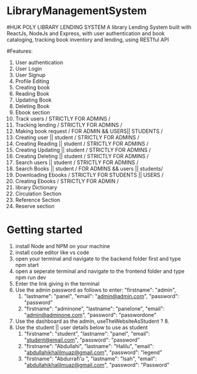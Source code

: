# LibraryManagementSystem
#HUK POLY LIBRARY LENDING SYSTEM
A library Lending System built with ReactJs, NodeJs and Express, with user authentication and book cataloging, tracking book inventory and lending, using RESTful API 

#Features:

1. User authentication
2. User Login 
3. User Signup
4. Profile Editing
5. Creating book
6. Reading Book 
7. Updating Book
8. Deleting Book
9. Ebook section
10. Track users / STRICTLY FOR ADMINS /
11. Tracking lending /  STRICTLY FOR ADMINS /
12. Making book request / FOR ADMIN && USERS|| STUDENTS /
13. Creating user || student / STRICTLY FOR ADMINS /
14. Creating Reading || student / STRICTLY FOR ADMINS /
15. Creating Updating || student / STRICTLY FOR ADMINS /
16. Creating Deleting || student / STRICTLY FOR ADMINS /
16. Search users || student / STRICTLY FOR ADMINS /
16. Search Books || student / FOR ADMINS && users || students/
17. Downloading Ebooks / STRICTLY FOR STUDENTS || USERS /
18. Creating Ebooks / STRICTLY FOR ADMIN /
19. library Dictionary
20. Circulation Section 
21. Reference Section 
22. Reserve section
    
# Getting started

1. install Node and NPM on your machine
2. install code editor like vs code
3. open your terminal and navigate to the backend folder first and type npm start
4. open a seperate terminal and navigate to the frontend folder and type npm run dev
5. Enter the link giving in the terminal 
6. Use the admin password as follows to enter:  "firstname": "admin",
    1. "lastname": "panel",
        "email": "admin@admin.com",
        "password": "password"
    2. "firstname": "adminone",
        "lastname": "panelone",
        "email": "admin@adminone.com",
        "password": "passwordone"
7. Use the dashboard as the admin, useTheWebsiteAsStudent ? 8.
8. Use the student || user details below to use as student
    1.  "firstname": "student",
        "lastname": "panel",
        "email": "student@email.com",
        "password": "password"
    2. "firstname": "Abdullahi",
        "lastname": "Halilu",
        "email": "abdullahikhalilmuaz@gmail.com",
        "password": "legend"
    3.  "firstname": "Abdurrafi'u ",
        "lastname": "Isah",
        "email": "abdullahikhalilmuaz@gmail.com",
        "password": "Password"
